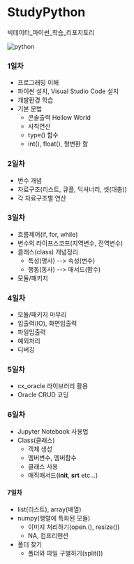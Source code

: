 # StudyPython
빅데이터_파이썬_학습_리포지토리

![python](https://user-images.githubusercontent.com/97490673/165905634-59069ab2-e2f8-4dda-95e2-b95a7a9ddebb.jpg)

### 1일차
- 프로그래밍 이해
- 파이썬 설치, Visual Studio Code 설치
- 개발환경 학습
- 기본 문법
  - 콘솔출력 Hellow World
  - 사칙연산
  - type() 함수
  - int(), float(), 형변환 함

### 2일차
- 변수 개념
- 자료구조(리스트, 큐플, 딕셔너리, 셋(대충))
- 각 자료구조별 연산

### 3일차
- 흐름제어(if, for, while)
- 변수의 라이프스코프(지역변수, 전역변수)
- 클래스(class) 개념정리
   - 특성(명사) --> 속성(변수)
   - 행동(동사) --> 매서드(함수)
- 모듈/패키지

### 4일차
- 모듈/패키지 마무리
- 입출력(IO), 화면입출력
- 파일입출력
- 예외처리
- 디버깅

### 5일차
- cx_oracle 라이브러리 활용
- Oracle CRUD 코딩

### 6일차
- Jupyter Notebook 사용법
- Class(클래스)
   - 객체 생성
   - 멤버변수, 멤버함수
   - 클래스 사용
   - 매직매서드(__init__, __srt__ etc...)

#### 7일차
- list(리스트), array(배열)
- numpy(행렬에 특화된 모듈)
   - 이미지 처리하기(open.(), resize())
   - NA, 컴프리헨션
- 폴더 찾기
   - 폴더와 파일 구별하기(split())
